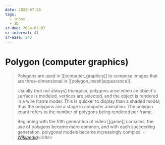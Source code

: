 ```yaml
---
date: 2023-07-20
tags:
  - inbox
  - 3D
sr-due: 2024-03-07
sr-interval: 41
sr-ease: 243
---
```

# Polygon (computer graphics)

> Polygons are used in [[computer_graphics]] to compose images that are
> three-dimensional in [[polygon_mesh|appearance]].
>
> Usually (but not always) triangular, polygons arise when an object's surface
> is modeled, vertices are selected, and the object is rendered in a wire frame
> model. This is quicker to display than a shaded model; thus the polygons are a
> stage in computer animation. The polygon count refers to the number of
> polygons being rendered per frame.
>
> Beginning with the fifth generation of video [[game]] consoles, the use of
> polygons became more common, and with each succeeding generation, polygonal
> models became increasingly complex.
> - <cite>[Wikipedia](https://en.wikipedia.org/wiki/Polygon_\(computer_graphics\))</cite>
